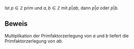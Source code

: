 Ist $p \in\mathbb Z$ prim und $a, b \in\mathbb Z$ mit $p|ab$, dann $p|a$ oder $p|b$.

## Beweis
Multiplikation der Primfaktorzerlegung von $a$ und $b$ liefert die Primfaktorzerlegung von $ab$.

